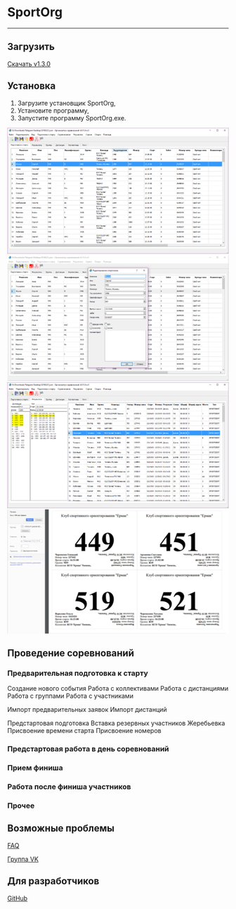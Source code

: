 # SportOrg

___

## Загрузить

[Скачать v1.3.0](https://vk.cc/8yQnUq)

## Установка

1. Загрузите установщик SportOrg,
1. Установите программу,
1. Запустите программу SportOrg.exe.

![Mainwindow sportorg](img/mainwindow.png)
![Dialogedit sportorg](img/dialogedit.png)
![Result sportorg](img/result.png)
![Bibprintout sportorg](img/bibprintout.png)

## Проведение соревнований
### Предварительная подготовка к старту

Создание нового события
Работа с коллективами
Работа с дистанциями
Работа с группами
Работа с участниками

Импорт предварительных заявок
Импорт дистанций

Предстартовая подготовка
    Вставка резервных участников
    Жеребьевка
    Присвоение времени старта
    Присвоение номеров


### Предстартовая работа в день соревнований


### Прием финиша

### Работа после финиша участников

### Прочее

## Возможные проблемы

[FAQ](faq/index.md)

[Группа VK](https://vk.com/sportorgio)

## Для разработчиков

[GitHub](https://sportorg.github.io/pysport/)
